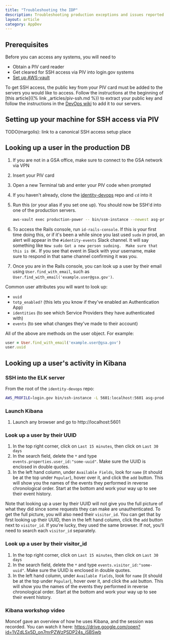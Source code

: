 ```yaml
---
title: "Troubleshooting the IDP"
description: Troubleshooting production exceptions and issues reported by customers
layout: article
category: AppDev
---
```

## Prerequisites

Before you can access any systems, you will need to
 - Obtain a PIV card reader
 - Get cleared for SSH access via PIV into login.gov systems
 - [Set up AWS-vault](https://github.com/18F/identity-devops/wiki/Setting-Up-AWS-Vault)

To get SSH access, the public key from your PIV card must be added to the servers you would like to access.
Follow the instructions at the beginning of [this article]({% link _articles/piv-ssh.md %}) to extract your public key and follow the instructions in the [DevOps wiki](https://github.com/18F/identity-devops/wiki/Setting-Up-your-Login.gov-Infrastructure-Configuration#terraform--chef) to add it to our servers.

## Setting up your machine for SSH access via PIV

TODO(margolis): link to a canonical SSH access setup place

## Looking up a user in the production DB
1. If you are not in a GSA office, make sure to connect to the GSA network via VPN
2. Insert your PIV card
3. Open a new Terminal tab and enter your PIV code when prompted
4. If you haven't already, clone the [identity-devops](https://github.com/18F/identity-devops) repo and `cd` into it
5. Run this (or your alias if you set one up). You should now be SSH'd into one of the production servers.
    ```bash
    aws-vault exec production-power -- bin/ssm-instance --newest asg-prod-idp
    ```

6. To access the Rails console, run `id-rails-console`. If this is your first time doing this, or if it's been a while since you last used `sudo` in prod, an alert will appear in the `#identity-events` Slack channel. It will say something like `New sudo
Got a new person sudoing.  Make sure that this is OK.` If you see that event in Slack with your username, make sure to respond in that same channel confirming it was you.
7. Once you are in the Rails console, you can look up a user by their email using `User.find_with_email`, such as `User.find_with_email('example.user@gsa.gov')`.

Common user attributes you will want to look up:
- `uuid`
- `totp_enabled?` (this lets you know if they've enabled an Authentication App)
- `identities` (to see which Service Providers they have authenticated with)
- `events` (to see what changes they've made to their account)

All of the above are methods on the user object. For example:
```ruby
user = User.find_with_email('example.user@gsa.gov')
user.uuid
```

## Looking up a user's activity in Kibana

### SSH into the ELK server
From the root of the `identity-devops` repo:
```bash
AWS_PROFILE=login.gov bin/ssh-instance -L 5601:localhost:5601 asg-prod-elk
```

### Launch Kibana
1. Launch any browser and go to http://localhost:5601


### Look up a user by their UUID
1. In the top right corner, click on `Last 15 minutes`, then click on `Last 30 days`
2. In the search field, delete the `*` and type `events.properties.user_id:"some-uuid"`. Make sure the UUID is enclosed in double quotes.
4. In the left hand column, under `Available Fields`, look for `name` (it should be at the top under `Popular`), hover over it, and click the `add` button. This will show you the names of the events they performed in reverse chronological order. Start at the bottom and work your way up to see their event history.

Note that looking up a user by their UUID will not give you the full picture of what they did since some requests they can make are unauthenticated. To get the full picture, you will also need their `visitor_id`. You can get that by first looking up their UUID, then in the left hand column, click the `add` button next to `visitor_id`. If you're lucky, they used the same browser. If not, you'll need to search each `visitor_id` separately.

### Look up a user by their visitor_id
1. In the top right corner, click on `Last 15 minutes`, then click on `Last 30 days`
2. In the search field, delete the `*` and type `events.visitor_id:"some-uuid"`. Make sure the UUID is enclosed in double quotes.
4. In the left hand column, under `Available Fields`, look for `name` (it should be at the top under `Popular`), hover over it, and click the `add` button. This will show you the names of the events they performed in reverse chronological order. Start at the bottom and work your way up to see their event history.

### Kibana workshop video
Moncef gave an overview of how he uses Kibana, and the session was recorded. You can watch it here: <https://drive.google.com/open?id=1VZdLSx5D_on7mrPZWzPSDP24s_iSBSwb>
